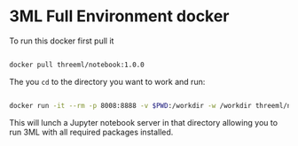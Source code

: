 # 3ML Full Environment docker

To run this docker first pull it

```bash

docker pull threeml/notebook:1.0.0

```

The you `cd` to the directory you want to work and run:

```bash

docker run -it --rm -p 8008:8888 -v $PWD:/workdir -w /workdir threeml/notebook

```


This will lunch a Jupyter notebook server in that directory allowing you to run 3ML with all required packages installed.

